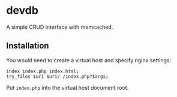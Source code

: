 # devdb

A simple CRUD interface with memcached.

## Installation

You would need to create a virtual host and specify nginx settings:

    index index.php index.html;
    try_files $uri $uri/ /index.php?$args;

Put `index.php` into the virtual host document root.
